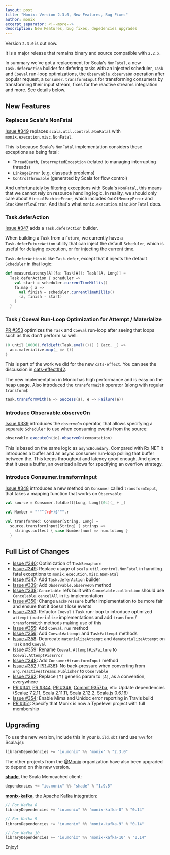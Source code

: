 ```yaml
---
layout: post
title: "Monix: Version 2.3.0, New Features, Bug Fixes"
author: monix
excerpt_separator: <!--more-->
description: New Features, bug fixes, depedencies upgrades
---
```


Version `2.3.0` is out now.

It is a major release that remains binary and source compatible with
`2.2.x`.

In summary we've got a replacement for Scala's `NonFatal`, 
a new `Task.deferAction` builder for defering tasks with an injected scheduler,
`Task` and `Coeval` run-loop optimizations, the `Observable.observeOn`
operation after popular request, a `Consumer.transformInput` for
transforming consumers by transforming their input stream, 
fixes for the reactive streams integration and more.
See details below.

<!--more-->

## New Features

### Replaces Scala's NonFatal

[Issue #349](https://github.com/monix/monix/issues/349)
replaces `scala.util.control.NonFatal` with `monix.execution.misc.NonFatal`.

This is because Scala's `NonFatal` implementation considers these
exceptions as being fatal:

- `ThreadDeath`, `InterruptedException` (related to managing interrupting threads)
- `LinkageError` (e.g. classpath problems)
- `ControlThrowable` (generated by Scala for flow control)

And unfortunately by filtering exceptions with Scala's `NonFatal`,
this means that we cannot rely on resource handling logic.
In reality, we should only care about `VirtualMachineError`, 
which includes `OutOfMemoryError` and `StackOverflowError`.
And that's what `monix.execution.misc.NonFatal` does.

### Task.deferAction

[Issue #347](https://github.com/monix/monix/issues/347) 
adds a `Task.deferAction` builder.

When building a `Task` from a `Future`, we currently have a 
`Task.deferFutureAction` utility that can inject the default
`Scheduler`, which is useful for delaying execution, or for
injecting the current time.

`Task.deferAction` is like `Task.defer`, except that it injects
the default `Scheduler` in that logic:

```scala
def measureLatency[A](fa: Task[A]): Task[(A, Long)] =
  Task.deferAction { scheduler =>
    val start = scheduler.currentTimeMillis()
    fa.map { a => 
      val finish = scheduler.currentTimeMillis()
      (a, finish - start)
    }
  }
```

### Task / Coeval Run-Loop Optimization for Attempt / Materialize

[PR #353](https://github.com/monix/monix/pull/353) optimizes the
`Task` and `Coeval` run-loop after seeing that loops such as this
don't perform so well:

```scala
(0 until 10000).foldLeft(Task.eval(())) { (acc, _) =>
  acc.materialize.map(_ => ())
}
```

This is part of the work we did for the new `cats-effect`. 
You can see the discussion in 
[cats-effect#42](https://github.com/typelevel/cats-effect/issues/42).

The new implementation in Monix has high performance and is easy on the
heap usage. Also introduced the `transformWith` operator (along with 
regular `transform`):

```scala
task.transformWith(a => Success(a), e => Failure(e))
```

### Introduce Observable.observeOn

[Issue #339](https://github.com/monix/monix/issues/339) introduces
the `observeOn` operator, that allows specifying a separate
`Scheduler` to use when consuming events from the source:

```scala
observable.executeOn(io).observeOn(computation)
```

This is based on the same logic as `asyncBoundary`. Compared
with Rx.NET it introduces a buffer and an async consumer run-loop
polling that buffer between the. This keeps throughput and latency
good enough. And given that it uses a buffer, an overload allows
for specifying an overflow strategy.

### Introduce Consumer.transformInput

[Issue #348](https://github.com/monix/monix/issues/348)
introduces a new method on `Consumer` called `transformInput`, that
takes a mapping function that works on `Observable`:

```scala
val source = Consumer.foldLeft[Long, Long](0L)(_ + _)

val Number = """^(\d+)$""".r

val transformed: Consumer[String, Long] = 
  source.transformInput[String] { strings => 
    strings.collect { case Number(num) => num.toLong }
  }
```

## Full List of Changes

- [Issue #340](https://github.com/monix/monix/issues/340): 
  Optimization of `TaskSemaphore`
- [Issue #349](https://github.com/monix/monix/issues/349):
  Replace usage of `scala.util.control.NonFatal` in handling
  fatal exceptions to `monix.execution.misc.NonFatal`
- [Issue #347](https://github.com/monix/monix/issues/347):
  Add `Task.deferAction` builder
- [Issue #339](https://github.com/monix/monix/issues/339):
  Add `Observable.observeOn` method
- [Issue #338](https://github.com/monix/monix/issues/338):
  `Cancelable` refs built with `Cancelable.collection` should
  use `Cancelable.cancelAll` in its implementation
- [Issue #350](https://github.com/monix/monix/issues/350):
  Change `BackPressure` buffer implementation to be more fair
  and ensure that it doesn't lose events
- [Issue #353](https://github.com/monix/monix/pull/353):
  Refactor `Coeval` / `Task` run-loop to introduce optimized
  `attempt` / `materialize` implementations and add 
  `transform` / `transformWith` methods making use of this
- [Issue #355](https://github.com/monix/monix/issues/355):
  Add `Coeval.run` method
- [Issue #356](https://github.com/monix/monix/issues/356):
  Add `Coeval#attempt` and `Task#attempt` methods
- [Issue #358](https://github.com/monix/monix/issues/358):
  Deprecate `materializeAttempt` and `dematerializeAttempt`
  on `Task` and `Coeval`
- [Issue #359](https://github.com/monix/monix/issues/359):
  Rename `Coeval.Attempt#isFailure` to `Coeval.Attempt#isError`
- [Issue #348](https://github.com/monix/monix/issues/348):
  Add `Consumer#transformInput` method
- [Issue #352](https://github.com/monix/monix/issues/352) / 
  [PR #361](https://github.com/monix/monix/pull/361):
  No back-pressure when converting from `org.reactivestreams.Publisher` 
  to `Observable`
- [Issue #362](https://github.com/monix/monix/pull/362):
  Replace `[T]` generic param to `[A]`, as a convention, 
  everywhere
- [PR #341](https://github.com/monix/monix/pull/341), 
  [PR #344](https://github.com/monix/monix/pull/344),
  [PR #346](https://github.com/monix/monix/pull/346),
  [Commit 9357ba](https://github.com/monix/monix/commit/9357ba4e5632c605623157343247054e338d42f0),
  etc:
  Update dependencies (Scalaz 7.2.11, Scala 2.11.11, 
  Scala 2.12.2, Scala.js 0.6.16)  
- [Issue #354](https://github.com/monix/monix/issues/354):
  Enable Mima and Unidoc error reporting in Travis build
- [PR #351](https://github.com/monix/monix/pull/351):
  Specify that Monix is now a Typelevel project with
  full membership

## Upgrading

To use the new version, include this in your `build.sbt` (and use
`%%%` for Scala.js):

```scala
libraryDependencies += "io.monix" %% "monix" % "2.3.0"
```

The other projects from the [@Monix](https://github.com/monix) organization
have also been upgraded to depend on this new version.

**[shade](https://github.com/monix/shade)**, the Scala Memcached client:

```scala
dependencies += "io.monix" %% "shade" % "1.9.5"
```

**[monix-kafka](https://github.com/monix/monix-kafka)**, the Apache Kafka
integration:

```scala
// For Kafka 8
libraryDependencies += "io.monix" %% "monix-kafka-8" % "0.14"

// For Kafka 9
libraryDependencies += "io.monix" %% "monix-kafka-9" % "0.14"

// For Kafka 10
libraryDependencies += "io.monix" %% "monix-kafka-10" % "0.14"
```

Enjoy!
